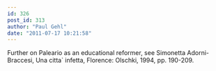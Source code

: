 ```yaml
---
id: 326
post_id: 313
author: "Paul Gehl"
date: "2011-07-17 10:21:58"
---
```

Further on Paleario as an educational reformer, see Simonetta Adorni-Braccesi, Una citta` infetta, Florence: Olschki, 1994, pp. 190-209.
